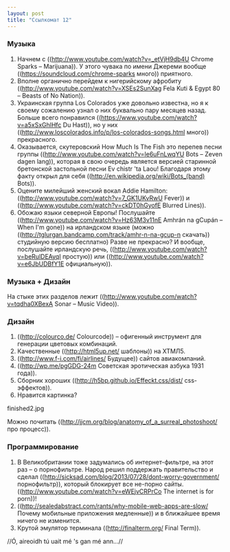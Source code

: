 ```yaml
---
layout: post
title: "Ссылкомат 12"
---
```

### Музыка

1. Начнем с ((http://www.youtube.com/watch?v=_etVjH9db4U Chrome Sparks – Marijuana)). У этого чувака по имени Джереми вообще ((https://soundcloud.com/chrome-sparks много)) приятного.
3. Вполне органично перейдем к нигерийскому афробиту ((http://www.youtube.com/watch?v=XSEs2SunXag Fela Kuti & Egypt 80 – Beasts of No Nation)).
4. Украинская группа Los Colorados уже довольно известна, но я к своему сожалению узнал о них буквально пару месяцев назад. Больше всего понравился ((https://www.youtube.com/watch?v=a5xSxGhlHfc Du Hast)), но у них ((http://www.loscolorados.info/p/los-colorados-songs.html много)) прекрасного.
4. Оказывается, скутеровский How Much Is The Fish это перепев песни группы ((http://www.youtube.com/watch?v=le6uFnLwqYU Bots – Zeven dagen lang)), которая в свою очередь является версией старинной бретонской застольной песни Ev chistr 'ta Laou! Благодаря этому факту открыл для себя ((http://en.wikipedia.org/wiki/Bots_(band) Bots)).
5. Оцените милейший женский вокал Addie Hamilton: ((http://www.youtube.com/watch?v=7_GK1UKvRwU Fever)) и ((http://www.youtube.com/watch?v=ckDT0hGyofE Blurred Lines)).
6. Обожаю языки северной Европы! Послушайте ((http://www.youtube.com/watch?v=Hz63M3v11nE Amhrán na gCupán – When I'm gone)) на ирландском языке (можно ((http://tglurgan.bandcamp.com/track/amhr-n-na-gcup-n скачать)) студийную версию бесплатно) Разве не прекрасно? И вообще, послушайте ирландскую речь, ((http://www.youtube.com/watch?v=beRulDEAyqI простую)) или ((http://www.youtube.com/watch?v=e6JbUDBfY1E официальную)).


### Музыка + Дизайн

На стыке этих разделов лежит ((http://www.youtube.com/watch?v=tqdha0XBexA Sonar – Music Video)).


### Дизайн

1. ((http://colourco.de/ Colourcode)) – офигенный инструмент для генерации цветовых комбинаций.
2. Качественные ((http://html5up.net/ шаблоны)) на ХТМЛ5.
3. ((http://www.f-i.com/fi/airlines/ Будущее)) сайтов авиакомпаний.
3. ((http://wp.me/pgGDG-24m Советская эротическая азбука 1931 года)).
4. Сборник хороших ((http://h5bp.github.io/Effeckt.css/dist/ css-эффектов)).
3. Нравится картинка?

finished2.jpg

Можно почитать ((http://jjcm.org/blog/anatomy_of_a_surreal_photoshoot/ про процесс)).


### Программирование

1. В Великобритании тоже задумались об интернет-фильтре, на этот раз – о порнофильтре. Народ решил поддержать правительство и сделал ((http://sicksad.com/blog/2013/07/28/dont-worry-government/ порнофильтр)), который блокирует все не-порно сайты. ((http://www.youtube.com/watch?v=eWEjvCRPrCo The internet is for porn))!
2. ((http://sealedabstract.com/rants/why-mobile-web-apps-are-slow/ Почему мобильные приложения медленные)) и в ближайшее время ничего не изменится.
3. Крутой эмулятор терминала ((http://finalterm.org/ Final Term)).

//Ó, aireoidh tú uait mé 's gan mé ann...//
